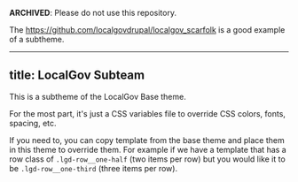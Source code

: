 **ARCHIVED**: Please do not use this repository. 

The https://github.com/localgovdrupal/localgov_scarfolk is a good example of a subtheme.

---
title: LocalGov Subteam
---

This is a subtheme of the LocalGov Base theme.

For the most part, it's just a CSS variables file to override CSS colors, fonts, spacing, etc.

If you need to, you can copy template from the base theme and place them in this theme to override them. For example if we have a template that has a row class of `.lgd-row__one-half` (two items per row) but you would like it to be `.lgd-row__one-third` (three items per row).
